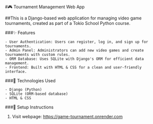 #🎮 Tournament Management Web App

##This is a Django-based web application for managing video game tournaments, created as part of a Tokio School Python course.

###✨ Features

    - User Authentication: Users can register, log in, and sign up for tournaments.
    - Admin Panel: Administrators can add new video games and create tournaments with custom rules.
    - ORM Database: Uses SQLite with Django's ORM for efficient data management.
    - Frontend: Built with HTML & CSS for a clean and user-friendly interface.

###🚀 Technologies Used

    - Django (Python)
    - SQLite (ORM-based database)
    - HTML & CSS

###📌 Setup Instructions

1. Visit webpage: https://game-tournament.onrender.com
